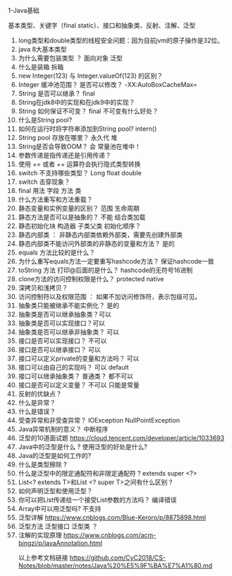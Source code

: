 1-Java基础

基本类型、关键字（final static）、接口和抽象类、反射、注解、泛型

1. long类型和double类型的线程安全问题：因为目前jvm的原子操作是32位。
2. java 8大基本类型
3. 为什么需要包装类型 ？ 面向对象 泛型
4. 什么是装箱 拆箱
5. new Integer(123) 与 Integer.valueOf(123) 的区别？
6. Integer 缓冲池范围？ 是否可以修改？ -XX:AutoBoxCacheMax=<size> 
7. String 是否可以继承？ final
8. String在jdk8中的实现和在jdk9中的实现？
9. String 如何保证不可变？ final  不可变有什么好处？
10. 什么是String pool?
11. 如何在运行时将字符串添加到String pool? intern()
12. String pool 存放在哪里？ 永久代 堆 
13. String是否会导致OOM？ 会 常量池在堆中！
14. 参数传递是指传递还是引用传递？
15. 使用 += 或者 ++ 运算符会执行隐式类型转换
16. switch 不支持哪些类型？ Long float double
17. switch 击穿现象？
18. final 用法 字段 方法 类
19. 什么方法重写和方法重载？ 
20. 静态变量和实例变量的区别？ 范围 生命周期
21. 静态方法是否可以是抽象的？ 不能 结合类加载
22. 静态初始化块 构造器 子类父类 初始化顺序？
23. 静态内部类 ： 非静态内部类依赖外部类，需要先创建外部类
24. 静态内部类不能访问外部类的非静态的变量和方法？ 是的
25. equals 方法比较的是什么？
26. 为什么重写equals方法一定要重写hashcode方法？ 保证hashcode一致
27. toString 方法 打印@后面的是什么？ hashcode的无符号16进制
28. clone方法的访问控制权限是什么？ protected native
29. 深拷贝和浅拷贝？
30. 访问控制符以及权限范围 ： 如果不加访问修饰符，表示包级可见。
31.  抽象类只能被继承不能实例化？ 是的
32. 抽象类是否可以继承抽象类？可以
33. 抽象类是否可以实现接口？可以
34. 抽象类是否可以继承非抽象类？ 可以
35. 接口是否可以实现接口？ 不可以
36. 接口是否可以继承接口？ 可以
37. 接口可以定义private的变量和方法吗？ 可以
38. 接口可以由自己的实现吗？ 可以 default
39. 接口可以继承抽象类？ 普通类？ 都不可以
40. 接口是否可以定义变量？ 不可以 只能是常量
41. 反射的优缺点？
42. 什么是异常？
43. 什么是错误？
44. 受查异常和非受查异常？ IOException NullPointException
45. Java异常机制的意义？ 中断程序  
46. 泛型的10道面试题 https://cloud.tencent.com/developer/article/1033693 
47. Java中的泛型是什么 ? 使用泛型的好处是什么?  
48. Java的泛型是如何工作的?
49. 什么是类型擦除 ? 
50. 什么是泛型中的限定通配符和非限定通配符 ?   extends super      <?> 
51. List<? extends T>和List <? super T>之间有什么区别 ?
52. 如何声明泛型和使用泛型？
53. 你可以把List<String>传递给一个接受List<Object>参数的方法吗？  编译错误
54. Array中可以用泛型吗? 不支持
55. 泛型详解 https://www.cnblogs.com/Blue-Keroro/p/8875898.html 
56. 泛型方法 泛型接口 泛型类 ？
57. 注解的实现原理 https://www.cnblogs.com/acm-bingzi/p/javaAnnotation.html 


以上参考文档链接 https://github.com/CyC2018/CS-Notes/blob/master/notes/Java%20%E5%9F%BA%E7%A1%80.md 


































